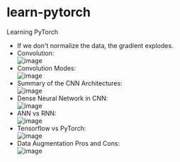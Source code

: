 # learn-pytorch
Learning PyTorch

* If we don't normalize the data, the gradient explodes.  
* Convolution:  
![image](https://user-images.githubusercontent.com/43791867/216344121-777ef28f-37e4-4f79-876d-b0b7da39298c.png)  
* Convolution Modes:  
![image](https://user-images.githubusercontent.com/43791867/216345697-020fd97c-471e-4cd7-8752-ee595ebc5f68.png)  
* Summary of the CNN Architectures:  
![image](https://user-images.githubusercontent.com/43791867/216543990-976d97ff-137a-4539-84b7-9fcc7f688e98.png)  
* Dense Neural Network in CNN:  
![image](https://user-images.githubusercontent.com/43791867/216544644-8584f666-11fd-4537-879c-d41f2dabb8b8.png)  
* ANN vs RNN:  
![image](https://user-images.githubusercontent.com/43791867/218069588-53ec52ca-02eb-44e9-a49d-f615e261f5fc.png)  
* Tensorflow vs PyTorch:  
![image](https://user-images.githubusercontent.com/43791867/220305389-e9aabd2d-0d8f-4b09-ace0-9140d1e2b63c.png)  
* Data Augmentation Pros and Cons:  
![image](https://user-images.githubusercontent.com/43791867/220543212-4f20377d-20db-4f4c-a360-21229d28e719.png)







